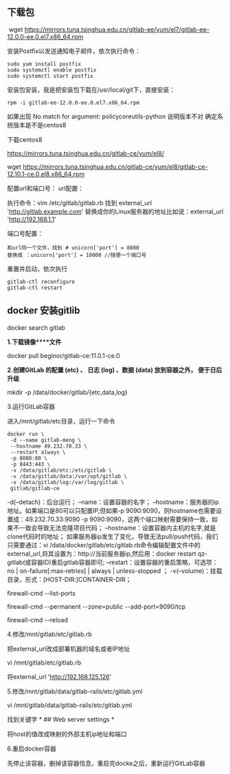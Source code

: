 ## 下载包

​	wget https://mirrors.tuna.tsinghua.edu.cn/gitlab-ee/yum/el7/gitlab-ee-12.0.0-ee.0.el7.x86_64.rpm

安装Postfix以发送通知电子邮件，依次执行命令：

```
sudo yum install postfix
sudo systemctl enable postfix
sudo systemctl start postfix
```

安装包安装，我是把安装包下载在/usr/local/git下，直接安装：

```
rpm -i gitlab-ee-12.0.0-ee.0.el7.x86_64.rpm
```



如果出现 No match for argument: policycoreutils-python 说明版本不对 确定系统版本是不是centos8

下载centos8

https://mirrors.tuna.tsinghua.edu.cn/gitlab-ce/yum/el8/



wget https://mirrors.tuna.tsinghua.edu.cn/gitlab-ce/yum/el8/gitlab-ce-12.10.1-ce.0.el8.x86_64.rpm



配置url和端口号：
url配置：

执行命令：vim  /etc/gitlab/gitlab.rb 
找到 external_url 'http://gitlab.example.com'
替换成你的Linux服务器的地址比如说：external_url 'http://192.168.1.1'

端口号配置：

```
和url同一个文件，找到 # unicorn['port'] = 8080
替换成 ：unicorn['port'] = 10000 //随便一个端口号
```



重置并启动，依次执行

```
gitlab-ctl reconfigure
gitlab-ctl restart
```







## docker 安装gitlib





docker search gitlab



**1.****下载****镜像****文件**

docker pull beginor/gitlab-ce:11.0.1-ce.0



**2.创建GitLab 的配置 (etc) 、 日志 (log) 、数据 (data) 放到容器之外， 便于日后升级**

mkdir -p /data/docker/gitlab/{etc,data,log}





3.运行GitLab容器

进入/mnt/gitlab/etc目录，运行一下命令



```shell
docker run \
 -d --name gitlab-meng \
 --hostname 49.232.70.33 \
 --restart always \
 -p 8080:80 \
 -p 8443:443 \
 -v /data/gitlab/etc:/etc/gitlab \
 -v /data/gitlab/data:/var/opt/gitlab \ 
 -v /data/gitlab/log:/var/log/gitlab \
 gitlab/gitlab-ce

```
-d(–detach)：后台运行；
–name：设置容器的名字；
–hostname：服务器的ip地址。如果端口是80可以只配置IP,但如果-p 9090:9090，则hostname也需要设置成：49.232.70.33:9090
-p 9090:9090，这两个端口映射需要保持一致，如果不一致会导致无法克隆项目代码；
–hostname：设置容器内主机的名字,就是clone代码时的地址；
如果服务器ip发生了变化，导致无法pull/push代码，我们只需要通过：vi /data/docker/gitlab/etc/gitlab.rb命令编辑配置文件中的external_url,将其设置为：http://当前服务器ip,然后用：docker restart qz-gitlab(或容器ID)重启gitlab容器即可;
–restart：设置容器的重启策略，可选项： no | on-failure[:max-retries] | always | unless-stopped ；
-v(–volume)：挂载目录，形式：[HOST-DIR:]CONTAINER-DIR；

firewall-cmd --list-ports

firewall-cmd --permanent --zone=public --add-port=9090/tcp

firewall-cmd --reload





4.修改/mnt/gitlab/etc/gitlab.rb

把external_url改成部署机器的域名或者IP地址

vi /mnt/gitlab/etc/gitlab.rb

将external_url 'http://192.168.125.126'

5.修改/mnt/gitlab/data/gitlab-rails/etc/gitlab.yml

vi /mnt/gitlab/data/gitlab-rails/etc/gitlab.yml

找到关键字 * ## Web server settings *

将host的值改成映射的外部主机ip地址和端口

6.重启docker容器

先停止该容器，删掉该容器信息，重启完docke之后，重新运行GitLab容器
